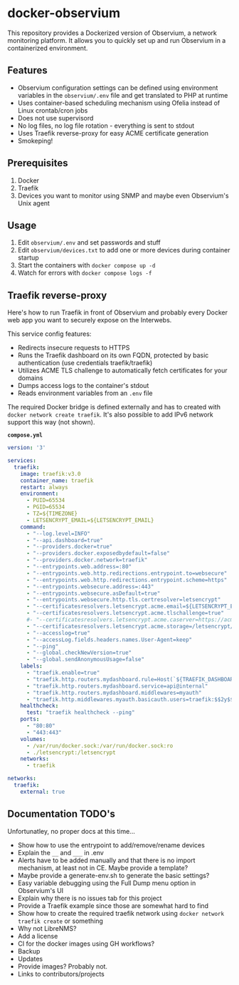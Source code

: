 # docker-observium

This repository provides a Dockerized version of Observium, a network monitoring platform. It allows you to quickly set up and run Observium in a containerized environment.

## Features

- Observium configuration settings can be defined using environment variables in the `observium/.env` file and get translated to PHP at runtime
- Uses container-based scheduling mechanism using Ofelia instead of Linux crontab/cron jobs
- Does not use supervisord
- No log files, no log file rotation - everything is sent to stdout
- Uses Traefik reverse-proxy for easy ACME certificate generation
- Smokeping!

## Prerequisites
1. Docker
1. Traefik
1. Devices you want to monitor using SNMP and maybe even Observium's Unix agent

## Usage

1. Edit `observium/.env` and set passwords and stuff
1. Edit `observium/devices.txt` to add one or more devices during container startup
1. Start the containers with `docker compose up -d`
1. Watch for errors with `docker compose logs -f`

## Traefik reverse-proxy

Here's how to run Traefik in front of Observium and probably every Docker web app you want to securely expose on the Interwebs.

This service config features:
- Redirects insecure requests to HTTPS
- Runs the Traefik dashboard on its own FQDN, protected by basic authentication (use credentials traefik/traefik)
- Utilizes ACME TLS challenge to automatically fetch certificates for your domains
- Dumps access logs to the container's stdout
- Reads environment variables from an `.env` file

The required Docker bridge is defined externally and has to created with `docker network create traefik`. It's also possible to add IPv6 network support this way (not shown).

**`compose.yml`**
``` yml
version: '3'

services:
  traefik:
    image: traefik:v3.0
    container_name: traefik
    restart: always
    environment:
      - PUID=65534
      - PGID=65534
      - TZ=${TIMEZONE}
      - LETSENCRYPT_EMAIL=${LETSENCRYPT_EMAIL}
    command:
      - "--log.level=INFO"
      - "--api.dashboard=true"
      - "--providers.docker=true"
      - "--providers.docker.exposedbydefault=false"
      - "--providers.docker.network=traefik"
      - "--entrypoints.web.address=:80"
      - "--entrypoints.web.http.redirections.entrypoint.to=websecure"
      - "--entrypoints.web.http.redirections.entrypoint.scheme=https"
      - "--entrypoints.websecure.address=:443"
      - "--entrypoints.websecure.asDefault=true"
      - "--entrypoints.websecure.http.tls.certresolver=letsencrypt"
      - "--certificatesresolvers.letsencrypt.acme.email=${LETSENCRYPT_EMAIL}"
      - "--certificatesresolvers.letsencrypt.acme.tlschallenge=true"
      #- "--certificatesresolvers.letsencrypt.acme.caserver=https://acme-staging-v02.api.letsencrypt.org/directory"
      - "--certificatesresolvers.letsencrypt.acme.storage=/letsencrypt/acme.json"
      - "--accesslog=true"
      - "--accessLog.fields.headers.names.User-Agent=keep"
      - "--ping"
      - "--global.checkNewVersion=true"
      - "--global.sendAnonymousUsage=false"
    labels:
      - "traefik.enable=true"
      - "traefik.http.routers.mydashboard.rule=Host(`${TRAEFIK_DASHBOARD_FQDN}`)"
      - "traefik.http.routers.mydashboard.service=api@internal"
      - "traefik.http.routers.mydashboard.middlewares=myauth"
      - "traefik.http.middlewares.myauth.basicauth.users=traefik:$$2y$$05$$uuzfkHu9qpLnslD9reMTEu7KsTKaM5Gzy2jD77/5ciGO7mcVXxHB2"
    healthcheck:
      test: "traefik healthcheck --ping"
    ports:
      - "80:80"
      - "443:443"
    volumes:
      - /var/run/docker.sock:/var/run/docker.sock:ro
      - ./letsencrypt:/letsencrypt
    networks:
      - traefik

networks:
  traefik:
    external: true

```

## Documentation TODO's

Unfortunatley, no proper docs at this time...

- Show how to use the entrypoint to add/remove/rename devices
- Explain the `__` and `___` in .env
- Alerts have to be added manually and that there is no import mechanism, at least not in CE. Maybe provide a template?
- Maybe provide a generate-env.sh to generate the basic settings?
- Easy variable debugging using the Full Dump menu option in Observium's UI
- Explain why there is no issues tab for this project
- Provide a Traefik example since those are somewhat hard to find
- Show how to create the required traefik network using `docker network traefik create` or something
- Why not LibreNMS?
- Add a license
- CI for the docker images using GH workflows?
- Backup
- Updates
- Provide images? Probably not.
- Links to contributors/projects

